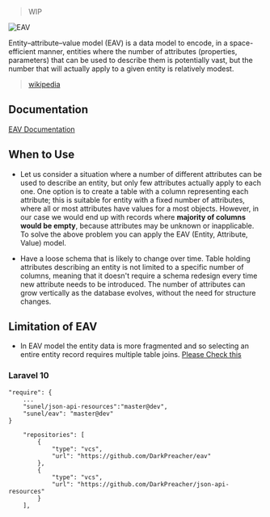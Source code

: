 > WIP

![EAV](https://i.imgur.com/FmFQX8E.png)

Entity–attribute–value model (EAV) is a data model to encode, in a space-efficient manner, entities where the number of attributes (properties, parameters) that can be used to describe them is potentially vast, but the number that will actually apply to a given entity is relatively modest.

> [wikipedia](https://en.wikipedia.org/wiki/Entity%E2%80%93attribute%E2%80%93value_model)

## Documentation

[EAV Documentation](https://sunel.github.io/eav/)

## When to Use

* Let us consider a situation where a number of different attributes can be used to describe an entity, but only few attributes actually apply to each one. One option is to create a table with a column representing each attribute; this is suitable for entity with a fixed number of attributes, where all or most attributes have values for a most objects. However, in our case we would end up with records where **majority of columns would be empty**, because attributes may be unknown or inapplicable. To solve the above problem you can apply the EAV (Entity, Attribute, Value) model.

* Have a loose schema that is likely to change over time. Table holding attributes describing an entity is not limited to a specific number of columns, meaning that it doesn't require a schema redesign every time new attribute needs to be introduced. The number of attributes can grow vertically as the database evolves, without the need for structure changes.

## Limitation of EAV

* In EAV model the entity data is more fragmented and so selecting an entire entity record requires multiple table joins. [Please Check this ](https://sunel.github.io/eav/master/ideology/flat-table.html)

### Laravel 10

```
"require": {
    ...
    "sunel/json-api-resources":"master@dev",
    "sunel/eav": "master@dev"
}
```

```
    "repositories": [
        {
            "type": "vcs",
            "url": "https://github.com/DarkPreacher/eav"
        },
        {
            "type": "vcs",
            "url": "https://github.com/DarkPreacher/json-api-resources"
        }
    ],
```
